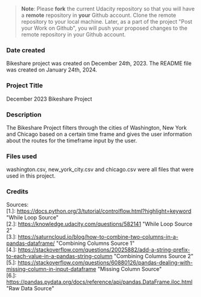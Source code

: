 >**Note**: Please **fork** the current Udacity repository so that you will have a **remote** repository in **your** Github account. Clone the remote repository to your local machine. Later, as a part of the project "Post your Work on Github", you will push your proposed changes to the remote repository in your Github account.

### Date created
Bikeshare project was created on December 24th, 2023. The README file was created on January 24th, 2024.  

### Project Title
December 2023 Bikeshare Project

### Description
The Bikeshare Project filters through the cities of Washington, New York and Chicago based on a certain time frame and gives the user information about the routes for the timeframe input by the user.

### Files used
washington.csv, new_york_city.csv and chicago.csv were all files that were used in this project. 


### Credits
Sources:  
[1.]: https://docs.python.org/3/tutorial/controlflow.html?highlight=keyword "While Loop Source"  
[2.]: https://knowledge.udacity.com/questions/582141 "While Loop Source 2"  
[3.]: https://saturncloud.io/blog/how-to-combine-two-columns-in-a-pandas-dataframe/ "Combining Columns Source 1"  
[4.]: https://stackoverflow.com/questions/20025882/add-a-string-prefix-to-each-value-in-a-pandas-string-column "Combining Columns Source 2"  
[5.]: https://stackoverflow.com/questions/60880126/pandas-dealing-with-missing-column-in-input-dataframe "Missing Column Source"  
[6.]: https://pandas.pydata.org/docs/reference/api/pandas.DataFrame.iloc.html "Raw Data Source"  





